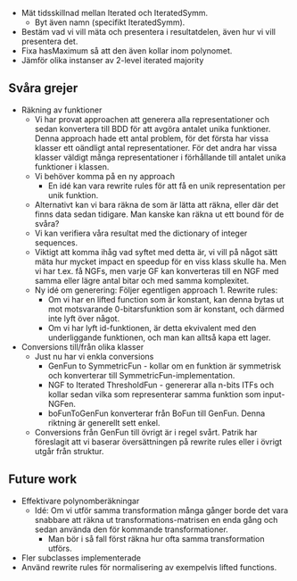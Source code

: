 - Mät tidsskillnad mellan Iterated och IteratedSymm. 
	- Byt även namn (specifikt IteratedSymm).
- Bestäm vad vi vill mäta och presentera i resultatdelen, även hur vi vill presentera det.
- Fixa hasMaximum så att den även kollar inom polynomet.
- Jämför olika instanser av 2-level iterated majority
## Svåra grejer

 - Räkning av funktioner
	- Vi har provat approachen att generera alla representationer och sedan konvertera till BDD för att avgöra antalet unika funktioner. Denna approach hade ett antal problem, för det första har vissa klasser ett oändligt antal representationer. För det andra har vissa klasser väldigt många representationer i förhållande till antalet unika funktioner i klassen.
	- Vi behöver komma på en ny approach
		- En idé kan vara rewrite rules för att få en unik representation per unik funktion.
	- Alternativt kan vi bara räkna de som är lätta att räkna, eller där det finns data sedan tidigare. Man kanske kan räkna ut ett bound för de svåra?
	- Vi kan verifiera våra resultat med the dictionary of integer sequences.
	- Viktigt att komma ihåg vad syftet med detta är, vi vill på något sätt mäta hur mycket impact en speedup för en viss klass skulle ha. Men vi har t.ex. få NGFs, men varje GF kan konverteras till en NGF med samma eller lägre antal bitar och med samma komplexitet.
	- Ny idé om generering: Följer egentligen approach 1. Rewrite rules:
		- Om vi har en lifted function som är konstant, kan denna bytas ut mot motsvarande 0-bitarsfunktion som är konstant, och därmed inte lyft över något.
		- Om vi har lyft id-funktionen, är detta ekvivalent med den underliggande funktionen, och man kan alltså kapa ett lager.
- Conversions till/från olika klasser
	- Just nu har vi enkla conversions
		- GenFun to SymmetricFun - kollar om en funktion är symmetrisk och konverterar till SymmetricFun-implementation.
		- NGF to Iterated ThresholdFun - genererar alla n-bits ITFs och kollar sedan vilka som representerar samma funktion som input-NGFen.
		- boFunToGenFun konverterar från BoFun till GenFun. Denna riktning är generellt sett enkel.
	- Conversions från GenFun till övrigt är i regel svårt. Patrik har föreslagit att vi baserar översättningen på rewrite rules eller i övrigt utgår från struktur.

## Future work

- Effektivare polynomberäkningar
	- Idé: Om vi utför samma transformation många gånger borde det vara snabbare att räkna ut transformations-matrisen en enda gång och sedan använda den för kommande transformationer. 
		- Man bör i så fall först räkna hur ofta samma transformation utförs.
- Fler subclasses implementerade
- Använd rewrite rules för normalisering av exempelvis lifted functions.